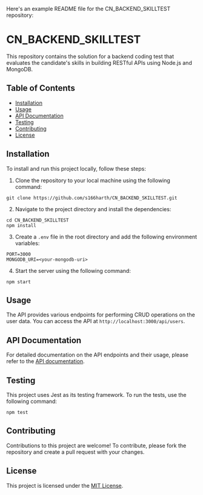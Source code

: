 Here's an example README file for the CN_BACKEND_SKILLTEST repository:

# CN_BACKEND_SKILLTEST

This repository contains the solution for a backend coding test that evaluates the candidate's skills in building RESTful APIs using Node.js and MongoDB.

## Table of Contents

- [Installation](#installation)
- [Usage](#usage)
- [API Documentation](#api-documentation)
- [Testing](#testing)
- [Contributing](#contributing)
- [License](#license)

## Installation

To install and run this project locally, follow these steps:

1. Clone the repository to your local machine using the following command:

```
git clone https://github.com/s166harth/CN_BACKEND_SKILLTEST.git
```

2. Navigate to the project directory and install the dependencies:

```
cd CN_BACKEND_SKILLTEST
npm install
```

3. Create a `.env` file in the root directory and add the following environment variables:

```
PORT=3000
MONGODB_URI=<your-mongodb-uri>
```

4. Start the server using the following command:

```
npm start
```

## Usage

The API provides various endpoints for performing CRUD operations on the user data. You can access the API at `http://localhost:3000/api/users`.

## API Documentation

For detailed documentation on the API endpoints and their usage, please refer to the [API documentation](./API_DOCUMENTATION.md).

## Testing

This project uses Jest as its testing framework. To run the tests, use the following command:

```
npm test
```

## Contributing

Contributions to this project are welcome! To contribute, please fork the repository and create a pull request with your changes.

## License

This project is licensed under the [MIT License](./LICENSE).
